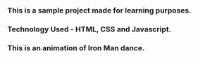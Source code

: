 ### This is a sample project made for learning purposes.
### Technology Used - HTML, CSS and Javascript.

### This is an animation of Iron Man dance.

[Instagram]:
[Discord]: 